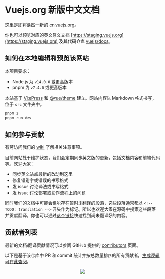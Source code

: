# Vuejs.org 新版中文文档

这里是即将焕然一新的 [cn.vuejs.org](https://staging-cn.vuejs.org)。

你也可以预览对应的英文原文文档 [https://staging.vuejs.org](https://staging.vuejs.org) 及其代码仓库 [vuejs/docs](https://github.com/vuejs/docs)。

## 如何在本地编辑和预览该网站

本项目要求：

- Node.js 为 `v14.0.0` 或更高版本
- pnpm 为 `v7.4.0` 或更高版本

本站基于 [VitePress](https://github.com/vuejs/vitepress) 和 [@vue/theme](https://github.com/vuejs/vue-theme) 建立。网站内容以 Markdown 格式书写，位于 `src` 文件夹中。

```sh
pnpm i
pnpm run dev
```

## 如何参与贡献

有劳访问我们的 [wiki](https://github.com/vuejs-translations/docs-zh-cn/wiki) 了解相关注意事项。

目前网站处于维护状态，我们会定期同步英文版的更新，包括文档内容和前端代码等。欢迎大家：

- 同步英文站点最新的改动到这里
- 修复错别字或错误的书写格式
- 发 issue 讨论译法或书写格式
- 发 issue 讨论部署或协作流程上的问题

同时我们的文档中可能会偶尔存在暂时未翻译的段落，这些段落通常都以 `<!-- TODO: translation -->` 开头作为标记。所以也欢迎大家在源码中搜索这些段落并贡献翻译。你也可以通过[这个链接](https://github.com/vuejs-translations/docs-zh-cn/search?q=TODO%3A+translation)快速找到尚未翻译好的内容。

## 贡献者列表

最新的文档/翻译贡献情况可以参阅 GitHub 提供的 [contributors](https://github.com/vuejs-translations/docs-zh-cn/graphs/contributors) 页面。

以下是基于该仓库中 PR 和 commit 统计并按总数量排序的所有贡献者，[生成逻辑可在此查阅](https://github.com/ShenQingchuan/github-contributor-svg-generator)。

<p align="center">
  <img src="https://cdn.jsdelivr.net/gh/ShenQingchuan/github-contributor-svg-generator@latest/dist/vuejs-translations/docs-zh-cn.png" />
</p>
